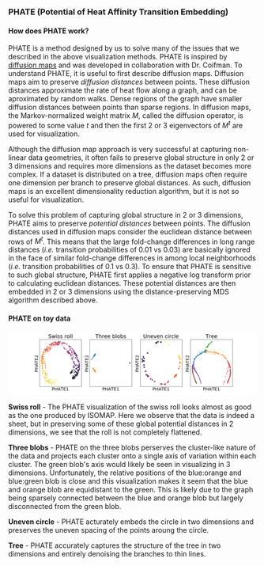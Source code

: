 ### PHATE (Potential of Heat Affinity Transition Embedding)

#### How does PHATE work?

PHATE is a method designed by us to solve many of the issues that we described in the above visualization methods. PHATE is inspired by [diffusion maps](https://www.sciencedirect.com/science/article/pii/S1063520306000546) and was developed in collaboration with Dr. Coifman. To understand PHATE, it is useful to first describe diffusion maps. Diffusion maps aim to preserve *diffusion distances* between points. These diffusion distances approximate the rate of heat flow along a graph, and can be aproximated by random walks. Dense regions of the graph have smaller diffusion distances between points than sparse regions. In diffusion maps, the Markov-normalized weight matrix $M$, called the diffusion operator, is powered to some value $t$ and then the first 2 or 3 eigenvectors of $M^t$ are used for visualization.

Although the diffusion map approach is very successful at capturing non-linear data geometries, it often fails to preserve global structure in only 2 or 3 dimensions and requires more dimensions as the dataset becomes more complex. If a dataset is distributed on a tree, diffusion maps often require one dimension per branch to preserve global distances. As such, diffusion maps is an excellent dimensionality reduction algorithm, but it is not so useful for visualization.

To solve this problem of capturing global structure in 2 or 3 dimensions, PHATE aims to preserve *potential distances* between points. The diffusion distances used in diffusion maps consider the euclidean distance between rows of $M^t$. This means that the large fold-change differences in long range distances (*i.e.* transition probabilities of 0.01 vs 0.03) are basically ignored in the face of similar fold-change differences in among local neighborhoods (*i.e.* transition probabilities of 0.1 vs 0.3). To ensure that PHATE is sensitive to such global structure, PHATE first applies a negative log transform prior to calculating euclidean distances. These potential distances are then embedded in 2 or 3 dimensions using the distance-preserving MDS algorithm described above.

#### PHATE on toy data

![PHATE on toy data](img/toy_data.PHATE.png)

**Swiss roll** - The PHATE visualization of the swiss roll looks almost as good as the one produced by ISOMAP. Here we observe that the data is indeed a sheet, but in preserving some of these global potential distances in 2 dimensions, we see that the roll is not completely flattened.

**Three blobs** - PHATE on the three blobs perserves the cluster-like nature of the data and projects each cluster onto a single axis of variation within each cluster. The green blob's axis would likely be seen in visualizing in 3 dimensions. Unfortunately, the relative positions of the blue:orange and blue:green blob is close and this visualization makes it seem that the blue and orange blob are equidistant to the green. This is likely due to the graph being sparsely connected between the blue and orange blob but largely disconnected from the green blob.

**Uneven circle** - PHATE acturately embeds the circle in two dimensions and preserves the uneven spacing of the points aroung the circle.

**Tree** - PHATE accurately captures the structure of the tree in two dimensions and entirely denoising the branches to thin lines.
